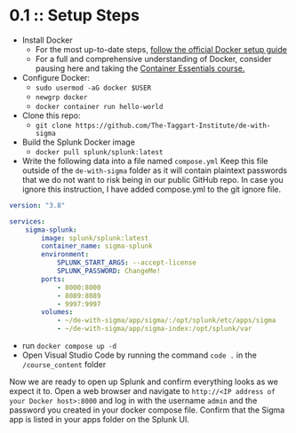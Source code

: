 # 0.1 :: Setup Steps

- Install Docker
	- For the most up-to-date steps, [follow the official Docker setup guide](https://docs.docker.com/engine/install/ubuntu/)
	- For a full and comprehensive understanding of Docker, consider pausing here and taking the [Container Essentials course.](https://taggartinstitute.org/p/container-essentials)
- Configure Docker:
	- `sudo usermod -aG docker $USER`
	- `newgrp docker`
	- `docker container run hello-world`
- Clone this repo:
	- `git clone https://github.com/The-Taggart-Institute/de-with-sigma`
- Build the Splunk Docker image
	- `docker pull splunk/splunk:latest`
- Write the following data into a file named `compose.yml` Keep this file outside of the `de-with-sigma` folder as it will contain plaintext passwords that we do not want to risk being in our public GitHub repo. In case you ignore this instruction, I have added compose.yml to the git ignore file.

```yaml
version: "3.8"

services:
    sigma-splunk:
        image: splunk/splunk:latest
        container_name: sigma-splunk
        environment:
            SPLUNK_START_ARGS: --accept-license
            SPLUNK_PASSWORD: ChangeMe!
        ports:
            - 8000:8000
            - 8089:8089
            - 9997:9997
        volumes:
            - ~/de-with-sigma/app/sigma/:/opt/splunk/etc/apps/sigma
            - ~/de-with-sigma/app/sigma-index:/opt/splunk/var
```

- run `docker compose up -d`
- Open Visual Studio Code by running the command `code .` in the `/course_content` folder

Now we are ready to open up Splunk and confirm everything looks as we expect it to. Open a web browser and navigate to `http://<IP address of your Docker host>:8000` and log in with the username `admin` and the password you created in your docker compose file. Confirm that the Sigma app is listed in your apps folder on the Splunk UI.
